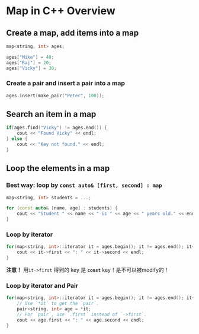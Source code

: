 # Map in C++ Overview

## Create a map, add items into a map
```cpp
map<string, int> ages;

ages["Mike"] = 40;
ages["Raj"] = 20;
ages["Vicky"] = 30;
```

### Create a pair and insert a pair into a map
```cpp
ages.insert(make_pair("Peter", 100));
```

## Search an item in a map
```cpp
if(ages.find("Vicky") != ages.end()) {
    cout << "Found Vicky" << endl;
} else {
    cout << "Key not found." << endl;
}
```

## Loop the elements in a map

### Best way: loop by `const auto& [first, second] : map`
```cpp
map<string, int> students = ...;

for (const auto& [name, age] : students) {
    cout << "Student " << name << " is " << age << " years old." << endl;
}
```

### Loop by iterator
```cpp
for(map<string, int>::iterator it = ages.begin(); it != ages.end(); it++) {
    cout << it->first << ": " << it->second << endl;
}
```
**注意！** 用`it->first` 得到的 key 是 **`const`** key！是不可以被modify的！

### Loop by iterator and Pair
```cpp
for(map<string, int>::iterator it = ages.begin(); it != ages.end(); it++) {
    // Use `*it` to get the `pair`.
    pair<string, int> age = *it;
    // For `pair`, use `.first` instead of `->first`.
    cout << age.first << ": " << age.second << endl;
}
```




